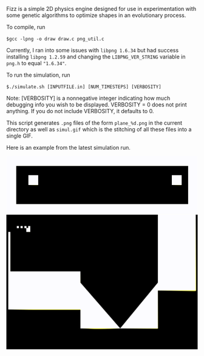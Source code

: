 Fizz is a simple 2D physics engine designed for use in experimentation with some genetic algorithms to optimize shapes in an evolutionary process.

To compile, run

    $gcc -lpng -o draw draw.c png_util.c

Currently, I ran into some issues with `libpng 1.6.34` but had success installing `libpng 1.2.59` and changing the `LIBPNG_VER_STRING` variable in `png.h` to equal `"1.6.34"`.

To run the simulation, run

    $./simulate.sh [INPUTFILE.in] [NUM_TIMESTEPS] [VERBOSITY]

Note: [VERBOSITY] is a nonnegative integer indicating how much debugging info you wish to be displayed.  VERBOSITY = 0 does not print anything.  If you do not include VERBOSITY, it defaults to 0.

This script generates `.png` files of the form `plane_%d.png` in the current directory as well as `simul.gif` which is the stitching of all these files into a single GIF.

Here is an example from the latest simulation run.


![Example 1](./simulations/simul.gif)
![Example 2](./simulations/simul2.gif)
